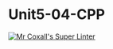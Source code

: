 # Unit5-04-CPP
[![Mr Coxall's Super Linter](https://github.com/ICS3U-Programming-MarcusW/Unit5-04-CPP/workflows/Mr%20Coxall's%20Super%20Linter/badge.svg)](https://github.com/ICS3U-Programming-MarcusW/Unit5-04-CPP/actions/)
